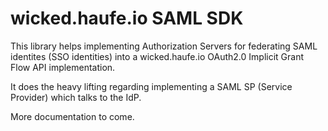 # wicked.haufe.io SAML SDK

This library helps implementing Authorization Servers for federating SAML identites (SSO identities) into a wicked.haufe.io OAuth2.0 Implicit Grant Flow API implementation.

It does the heavy lifting regarding implementing a SAML SP (Service Provider) which talks to the IdP.

More documentation to come.
